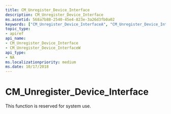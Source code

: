 ```yaml
---
title: CM_Unregister_Device_Interface
description: CM_Unregister_Device_Interface
ms.assetid: 568a7b88-2540-45e4-823e-3a26d3fb0a02
keywords: ["CM_Unregister_Device_InterfaceA", "CM_Unregister_Device_InterfaceW", "CM_Unregister_Device_Interface Device and Driver Installation"]
topic_type:
- apiref
api_name:
- CM_Unregister_Device_Interface
- CM_Unregister_Device_InterfaceW
api_type:
- NA
ms.localizationpriority: medium
ms.date: 10/17/2018
---
```


# CM_Unregister_Device_Interface

This function is reserved for system use.
